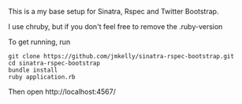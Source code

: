 This is a my base setup for Sinatra, Rspec and Twitter Bootstrap.

I use chruby, but if you don't feel free to remove the .ruby-version

To get running, run

```
git clone https://github.com/jmkelly/sinatra-rspec-bootstrap.git
cd sinatra-rspec-bootstrap
bundle install
ruby application.rb
```

Then open http://localhost:4567/
